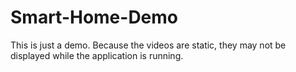 # Smart-Home-Demo

This is just a demo. Because the videos are static, they may not be displayed while the application is running.
